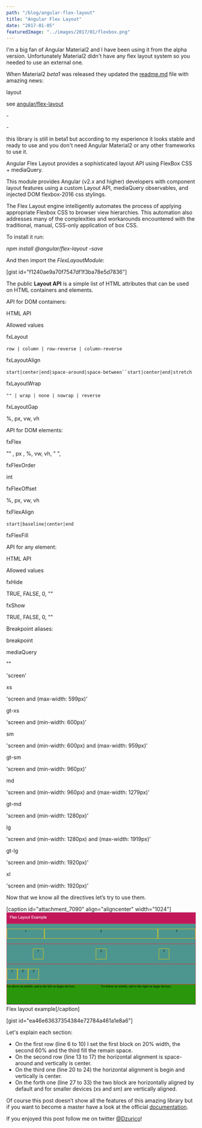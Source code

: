 ```yaml
---
path: "/blog/angular-flex-layout"
title: "Angular Flex Layout"
date: "2017-01-05"
featuredImage: "../images/2017/01/flexbox.png"
---
```


I'm a big fan of Angular Material2 and I have been using it from the alpha version. Unfortunately Material2 didn't have any flex layout system so you needed to use an external one.

When Material2 *beta1* was released they updated the [readme.md](https://github.com/angular/flex-layout/blob/master/README.md) file with amazing news:

layout

see [angular/flex-layout](https://github.com/angular/flex-layout)

\-

\-

this library is still in beta1 but according to my experience it looks stable and ready to use and you don't need Angular Material2 or any other frameworks to use it.

Angular Flex Layout provides a sophisticated layout API using FlexBox CSS + mediaQuery.

This module provides Angular (v2.x and higher) developers with component layout features using a custom Layout API, mediaQuery observables, and injected DOM flexbox-2016 css stylings.

The Flex Layout engine intelligently automates the process of applying appropriate Flexbox CSS to browser view hierarchies. This automation also addresses many of the complexities and workarounds encountered with the traditional, manual, CSS-only application of box CSS.

To install it run:

_npm install @angular/flex-layout -save_

And then import the _FlexLayoutModule_:

\[gist id="f1240ae9a70f7547df1f3ba78e5d7836"\]

The public **Layout API** is a simple list of HTML attributes that can be used on HTML containers and elements.

API for DOM containers:

HTML API

Allowed values

fxLayout

`row | column | row-reverse | column-reverse`

fxLayoutAlign

` start|center|end|space-around|space-between``start|center|end|stretch `

fxLayoutWrap

`"" | wrap | none | nowrap | reverse`

fxLayoutGap

%, px, vw, vh

API for DOM elements:

fxFlex

"" , px , %, vw, vh, " ",

fxFlexOrder

int

fxFlexOffset

%, px, vw, vh

fxFlexAlign

`start|baseline|center|end`

fxFlexFill

API for any element:

HTML API

Allowed values

fxHide

TRUE, FALSE, 0, ""

fxShow

TRUE, FALSE, 0, ""

Breakpoint aliases:

breakpoint

mediaQuery

""

'screen'

xs

'screen and (max-width: 599px)'

gt-xs

'screen and (min-width: 600px)'

sm

'screen and (min-width: 600px) and (max-width: 959px)'

gt-sm

'screen and (min-width: 960px)'

md

'screen and (min-width: 960px) and (max-width: 1279px)'

gt-md

'screen and (min-width: 1280px)'

lg

'screen and (min-width: 1280px) and (max-width: 1919px)'

gt-lg

'screen and (min-width: 1920px)'

xl

'screen and (min-width: 1920px)'

Now that we know all the directives let’s try to use them.

\[caption id="attachment_7090" align="aligncenter" width="1024"\]![Flex layout example](../images/2017/01/Screen-Shot-2017-01-05-at-19.37.12.png) Flex layout example\[/caption\]

\[gist id="ea46e63637354384e72784a461a1e8a6"\]

Let's explain each section:

- On the first row (line 6 to 10) I set the first block on 20% width, the second 60% and the third fill the remain space.
- On the second row (line 13 to 17) the horizontal alignment is space-around and vertically is center.
- On the third one (line 20 to 24) the horizontal alignment is begin and vertically is center.
- On the forth one (line 27 to 33) the two block are horizontally aligned by default and for smaller devices (xs and sm) are vertically aligned.

Of course this post doesn’t show all the features of this amazing library but if you want to become a master have a look at the official [documentation](https://github.com/angular/flex-layout).

If you enjoyed this post follow me on twitter [@Dzurico](https://twitter.com/dzurico)!
